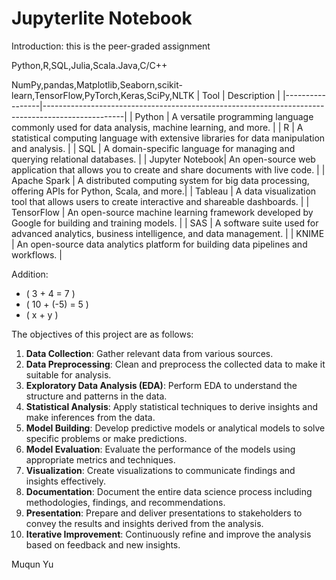 # Jupyterlite Notebook
Introduction: this is the peer-graded assignment

Python,R,SQL,Julia,Scala.Java,C/C++

NumPy,pandas,Matplotlib,Seaborn,scikit-learn,TensorFlow,PyTorch,Keras,SciPy,NLTK
| Tool            | Description                                                                                      |
|-----------------|--------------------------------------------------------------------------------------------------|
| Python          | A versatile programming language commonly used for data analysis, machine learning, and more.   |
| R               | A statistical computing language with extensive libraries for data manipulation and analysis.    |
| SQL             | A domain-specific language for managing and querying relational databases.                        |
| Jupyter Notebook| An open-source web application that allows you to create and share documents with live code.     |
| Apache Spark    | A distributed computing system for big data processing, offering APIs for Python, Scala, and more.|
| Tableau         | A data visualization tool that allows users to create interactive and shareable dashboards.      |
| TensorFlow      | An open-source machine learning framework developed by Google for building and training models.  |
| SAS             | A software suite used for advanced analytics, business intelligence, and data management.       |
| KNIME           | An open-source data analytics platform for building data pipelines and workflows.               |

Addition:
   - \( 3 + 4 = 7 \)
   - \( 10 + (-5) = 5 \)
   - \( x + y \)

The objectives of this project are as follows:

1. **Data Collection**: Gather relevant data from various sources.
2. **Data Preprocessing**: Clean and preprocess the collected data to make it suitable for analysis.
3. **Exploratory Data Analysis (EDA)**: Perform EDA to understand the structure and patterns in the data.
4. **Statistical Analysis**: Apply statistical techniques to derive insights and make inferences from the data.
5. **Model Building**: Develop predictive models or analytical models to solve specific problems or make predictions.
6. **Model Evaluation**: Evaluate the performance of the models using appropriate metrics and techniques.
7. **Visualization**: Create visualizations to communicate findings and insights effectively.
8. **Documentation**: Document the entire data science process including methodologies, findings, and recommendations.
9. **Presentation**: Prepare and deliver presentations to stakeholders to convey the results and insights derived from the analysis.
10. **Iterative Improvement**: Continuously refine and improve the analysis based on feedback and new insights.

Muqun Yu
